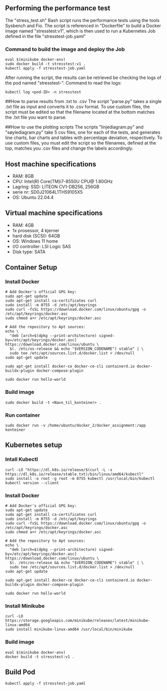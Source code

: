 ## Performing the performance test
The "stress_test.sh" Bash script runs the performance tests using the tools Sysbench and Fio. The script is referenced in "Dockerfile" to build a Docker image named "stresstest:v1", which is then used to run a Kubernetes Job defined in the file "stresstest-job.yaml"

### Command to build the image and deploy the Job
```
eval $(minikube docker-env)
sudo docker build -t stresstest:v1 .
kubectl apply -f stresstest-job.yaml
```
After running the script, the results can be retrieved be checking the logs of the pod named "stresstest-<pod-ID>". Command to read the logs:
```
kubectl log <pod-ID> -n stresstest
```
##How to parse results from .txt to .csv
The script "parse.py" takes a single .txt file as input and converts it to .csv format. 
To use custom files, the script must be edited so that the filename located at the bottom matches the .txt file you want to parse.

##How to use the plotting scripts
The scripts "linjediagram.py" and "søylediagram.py" take 5 csv files, one for each of the tests, and generates line charts, bar charts and tables with percentage deviation, respectively. To use custom files, you must edit the script so the filenames, defined at the top, matches you .csv files and change the labels accordingly.

## Host machine specifications
- RAM: 8GB
- CPU: Intel(R) Core(TM)i7-8550U CPU@ 1.80GHz
- Lagring: SSD: LITEON CV1-DB256, 256GB
- serie nr: SD0J21064L1TH59105X5
- OS: Ubuntu 22.04.4

## Virtual machine specifications
- RAM: 4GB
- 1x prosessor, 4 kjerner
- hard disk (SCSI): 64GB
- OS: Windows 11 home
- I/O controller: LSI Logic SAS
- Disk type: SATA

## Container Setup
### Install Docker
```
# Add Docker's official GPG key:
sudo apt-get update
sudo apt-get install ca-certificates curl
sudo install -m 0755 -d /etc/apt/keyrings
sudo curl -fsSL https://download.docker.com/linux/ubuntu/gpg -o /etc/apt/keyrings/docker.asc
sudo chmod a+r /etc/apt/keyrings/docker.asc

# Add the repository to Apt sources:
echo \
  "deb [arch=$(dpkg --print-architecture) signed-by=/etc/apt/keyrings/docker.asc] https://download.docker.com/linux/ubuntu \
  $(. /etc/os-release && echo "$VERSION_CODENAME") stable" | \
  sudo tee /etc/apt/sources.list.d/docker.list > /dev/null
sudo apt-get update

sudo apt-get install docker-ce docker-ce-cli containerd.io docker-buildx-plugin docker-compose-plugin

sudo docker run hello-world
```
### Build image
```
sudo docker build -t <Navn_til_konteiner> .
```
### Run container
```
sudo docker run -v /home/ubuntu/docker_2/docker_assignment:/app konteiner
```
## Kubernetes setup
### Intall Kubectl
```
curl -LO "https://dl.k8s.io/release/$(curl -L -s https://dl.k8s.io/release/stable.txt)/bin/linux/amd64/kubectl"
sudo install -o root -g root -m 0755 kubectl /usr/local/bin/kubectl
kubectl version --client
```
### Install Docker
```
# Add Docker's official GPG key:
sudo apt-get update
sudo apt-get install ca-certificates curl
sudo install -m 0755 -d /etc/apt/keyrings
sudo curl -fsSL https://download.docker.com/linux/ubuntu/gpg -o /etc/apt/keyrings/docker.asc
sudo chmod a+r /etc/apt/keyrings/docker.asc

# Add the repository to Apt sources:
echo \
  "deb [arch=$(dpkg --print-architecture) signed-by=/etc/apt/keyrings/docker.asc] https://download.docker.com/linux/ubuntu \
  $(. /etc/os-release && echo "$VERSION_CODENAME") stable" | \
  sudo tee /etc/apt/sources.list.d/docker.list > /dev/null
sudo apt-get update

sudo apt-get install docker-ce docker-ce-cli containerd.io docker-buildx-plugin docker-compose-plugin

sudo docker run hello-world
```
### Install Minikube
```
curl -LO https://storage.googleapis.com/minikube/releases/latest/minikube-linux-amd64
sudo install minikube-linux-amd64 /usr/local/bin/minikube
```
### Build image
```
eval $(minikube docker-env)
docker build -t stresstest:v1 .
```
## Build Pod
```
kubectl apply -f stresstest-job.yaml
```
